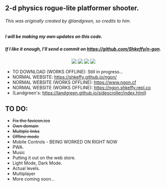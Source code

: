 ## 2-d physics rogue-lite platformer shooter.
###### *This was originally created by @landgreen, so credits to him.*
##### I will be making my own updates on this code. 
##### If I like it enough, I'll send a commit on https://github.com/Shkeffy/n-gon.

<p align="middle">
<img src="https://img.shields.io/github/stars/Shkeffy/ngon?style=for-the-badge&logo=appveyor">
<img src="https://img.shields.io/github/forks/Shkeffy/ngon?style=for-the-badge&logo=appveyor">
<img src="https://img.shields.io/github/license/Shkeffy/ngon?style=for-the-badge&logo=appveyor">
<img src="https://img.shields.io/github/downloads/Shkeffy/ngon/total?style=for-the-badge&logo=appveyor">
</p>
  
- TO DOWNLOAD (WORKS OFFLINE): Still in progress...
- NORMAL WEBSITE: https://shkeffy.github.io/ngon/
- NORMAL WEBSITE (WORKS OFFLINE): https://www.ngon.cf
- NORMAL WEBSITE (WORKS OFFLINE): https://ngon.shkeffy.repl.co
- (Landgreen's: https://landgreen.github.io/sidescroller/index.html)


## TO DO:
- ~~Fix the favicon.ico~~
- ~~Own domain~~
- ~~Multiple links~~
- ~~Offline mode~~
- Mobile Controls - BEING WORKED ON RIGHT NOW
- PWA.
- Music
- Putting it out on the web store.
- Light Mode, Dark Mode.
- Actual levels.
- Multiplayer
- More coming soon...
